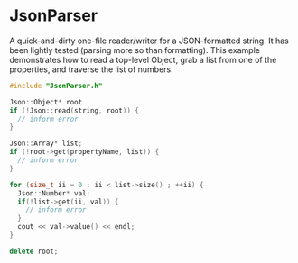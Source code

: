 JsonParser
==========

A quick-and-dirty one-file reader/writer for a JSON-formatted string. 
It has been lightly tested (parsing more so than formatting). This
example demonstrates how to read a top-level Object, grab a list from
one of the properties, and traverse the list of numbers.

```cpp
#include "JsonParser.h"

Json::Object* root
if (!Json::read(string, root)) {
  // inform error
}

Json::Array* list;
if (!root->get(propertyName, list)) {
  // inform error
}

for (size_t ii = 0 ; ii < list->size() ; ++ii) {
  Json::Number* val;
  if(!list->get(ii, val)) {
    // inform error
  }
  cout << val->value() << endl;
}

delete root;
```
